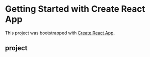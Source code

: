 # Getting Started with Create React App

This project was bootstrapped with [Create React App](https://github.com/facebook/create-react-app).

## project

